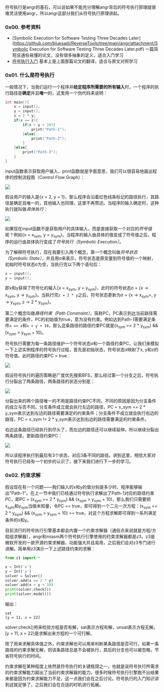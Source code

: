 符号执行是angr的基石，可以说如果不能充分理解angr背后的符号执行原理就很难灵活使用angr，所以angr这部分我们从符号执行原理讲起。

### 0x00. 参考资料

- [Symbolic Execution for Software Testing Three Decades Later](https://github.com/bluesadi/ReverseTools/tree/main/angr/attachment/Symbolic Execution for Software Testing Three Decades Later.pdf) 一篇简短且通俗易懂的论文，没有很多抽象的定义，适合入门学习
- [符号执行入门](https://zhuanlan.zhihu.com/p/26927127) 基本上是上面那篇论文的翻译，适合与原文对照学习

### 0x01. 什么是符号执行

一般情况下，当我们运行一个程序并**给定程序所需要的所有输入**时，一个程序的执行路径是**确定**并且**唯一**的，这里用一个伪代码来说明：

```cpp
int main(){
    x = input();
    y = input();
    z = 2 * y;
    if(x == z){
        if(x > y + 10){
            print("Path-1");
        }else{
            print("Path-2");
        }
    }else{
        print("Path-3");
    }
}
```

input函数表示获取用户输入，print函数就是字面意思，我们可以很容易地画出程序的控制流程图（Control Flow Graph）：

![](img/CFG-1.png)

假设用户的输入是{x = 2, y = 1}，那么程序会沿着红色线条标记的路径执行，其路径是确定且唯一的，其他输入也同理，这里不再赘述。当程序的输入确定时，这种执行就叫做*具体执行*：

![](img/CFG-2.png)

如果现在input函数不是获取用户的具体输入，而是直接获取一个对应的*符号值*呢？例如{x = x<sub>sym</sub>, y = y<sub>sym</sub>}。当程序的输入由具体的值变成了符号值之后，程序的运行由具体执行变成了*符号执行（Symbolic Execution）*。

为了解释符号执行，现在我要引入两个概念，第一个概念叫做*符号状态（Symbolic State）*，并且用σ来表示，符号状态是原变量到符号值的一个映射，初始时符号状态σ为空，当执行完以下两个语句后：

```cpp
x = input();
y = input();
```

即x和y获得了符号化的输入{x = x<sub>sym</sub>, y = y<sub>sym</sub>}，此时的符号状态σ = {x → x<sub>sym</sub>, y → y<sub>sym</sub>}。当执行完`z = 2 * y`之后，符号状态更新为σ = {x → x<sub>sym</sub>>, y → y<sub>sym</sub>, z → 2 * y<sub>sym</sub>}。

第二个概念叫做*路径约束（Path Constraint）*，简称PC，PC表示到达当前路径需要满足的条件，PC的初始值为true，意为没有约束。例如达到Path-1需要满足条件`x == z`和`x > y + 10`，那么这条路径的路径约束PC就是(x<sub>sym</sub> == 2 * y<sub>sym</sub>) && (x<sub>sym</sub> > y<sub>sym</sub> + 10)。

符号执行需要为每一条路径维护一个符号状态σ和一个路径约束PC，让我们来模拟一下上述实例程序的符号执行过程，首先是初始状态，符号状态σ映射了x, y和z的符号值，此时路径约束PC = true：

![](img/SYM-CFG-1.png)

假设符号执行的遍历策略是广度优先搜索BFS，那么经过第一个分支之后，符号执行分裂出了两条路径，两条路径的状态分别是：

![](img/SYM-CFG-2.png)

分裂出来的两个路径唯一的不用是路径约束PC不同，不同的原因是因为分支条件的成立与否不同。分支条件成立就会执行左边的路径，PC = x_sym == 2 * y_sym表示达到左边的路径需要满足的约束条件；分支条件不成立就会执行右边的路径，PC = x_sym != 2 * y_sym表示达到右边的路径需要满足的约束条件。

右边这条路径已经执行到尽头了，而左边的路径还可以继续延伸，所以继续分裂出两条路径，更新路径约束PC：

![](img/SYM-CFG-3.png)

所以该程序执行到最后有3个状态，对应3条不同的路径。讲到这里，相信大家对符号执行已经有一个初步的认识了，接下来我们进行下一步的学习。

### 0x02. 约束求解

假设现在有一个问题——我们输入的x和y的值分别是多少时，程序能够输出"Path-1"。在上一节中我们已经通过符号执行求解出了Path-1对应的路径约束PC，即PC = (x<sub>sym</sub> == 2 * y<sub>sym</sub>) && (x<sub>sym</sub> > y<sub>sym</sub> + 10)，那么我们只需要把x<sub>sym</sub>和y<sub>sym</sub>当做未知量，令PC == true，即可得到一个二元一次方程：(x<sub>sym</sub> == 2 * y<sub>sym</sub>) && (x<sub>sym</sub> > y<sub>sym</sub> + 10) == true，对这个方程求解即可得到一系列满足条件的x和y。

目前流行的符号执行引擎基本都会内置一个约束求解器（通俗点来说就是方程/方程组求解器），angr和miasm两个符号执行引擎使用的约束求解器都是z3，z3是微软开发的一款开源约束求解器，功能强大并且易用，之后我们会对z3专门进行讲解。简单用z3演示一下上述路径约束的求解：

```python
from z3 import *

x = Int('x')
y = Int('y')
solver = Solver()
solver.add(x == 2 * y)
solver.add(x > y + 10)
print(solver.check())
print(solver.model())
```

输出：

```
sat
[y = 11, x = 22]
```

solver.check()用来检验方程是否有解，sat表示方程有解，unsat表示方程无解。[y = 11, x = 22]是求解出来方程的一个可行解。

除了用来求解具体值之外，约束求解也可以用来判断某条路径是否可行，如果一条路径的约束求解无解，则该条路径总是不会被执行，其后的分支也可以被忽略，节省符号执行的时间。

约束求解在某种程度上依然是符号执行的关键瓶颈之一，也就是说符号执行所需求的约束求解能力超出了当前约束求解器的能力。很多时候符号执行引擎跑不出结果来都是因为约束求解能力不足，这一点我们会在之后讨论。符号执行的入门知识讲到这就足够了，之后我们会在合适的时机进行拓展。

